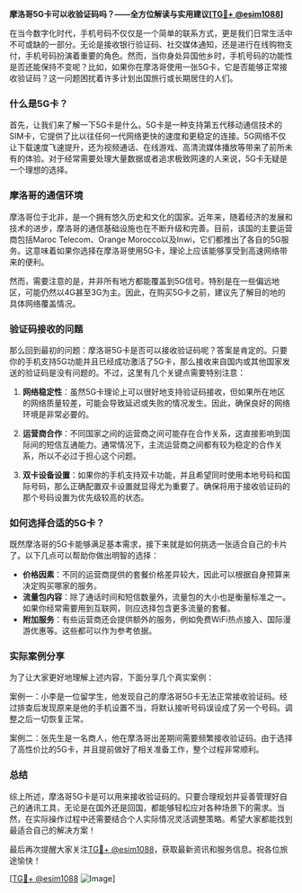 **摩洛哥5G卡可以收验证码吗？——全方位解读与实用建议[[TG💪+ @esim1088](https://t.me/s/esim1088)]**

在当今数字化时代，手机号码不仅仅是一个简单的联系方式，更是我们日常生活中不可或缺的一部分。无论是接收银行验证码、社交媒体通知，还是进行在线购物支付，手机号码扮演着重要的角色。然而，当你身处异国他乡时，手机号码的功能性是否还能保持不变呢？比如，如果你在摩洛哥使用一张5G卡，它是否能够正常接收验证码？这一问题困扰着许多计划出国旅行或长期居住的人们。

### 什么是5G卡？

首先，让我们来了解一下5G卡是什么。5G卡是一种支持第五代移动通信技术的SIM卡，它提供了比以往任何一代网络更快的速度和更稳定的连接。5G网络不仅让下载速度飞速提升，还为视频通话、在线游戏、高清流媒体播放等带来了前所未有的体验。对于经常需要处理大量数据或者追求极致网速的人来说，5G卡无疑是一个理想的选择。

### 摩洛哥的通信环境

摩洛哥位于北非，是一个拥有悠久历史和文化的国家。近年来，随着经济的发展和技术的进步，摩洛哥的通信基础设施也在不断升级和完善。目前，该国的主要运营商包括Maroc Telecom、Orange Morocco以及Inwi，它们都推出了各自的5G服务。这意味着如果你选择在摩洛哥使用5G卡，理论上应该能够享受到高速网络带来的便利。

然而，需要注意的是，并非所有地方都能覆盖到5G信号。特别是在一些偏远地区，可能仍然以4G甚至3G为主。因此，在购买5G卡之前，建议先了解目的地的具体网络覆盖情况。

### 验证码接收的问题

那么回到最初的问题：摩洛哥5G卡是否可以接收验证码呢？答案是肯定的。只要你的手机支持5G功能并且已经成功激活了5G卡，那么接收来自国内或其他国家发送的验证码是没有问题的。不过，这里有几个关键点需要特别注意：

1. **网络稳定性**：虽然5G卡理论上可以很好地支持验证码接收，但如果所在地区的网络质量较差，可能会导致延迟或失败的情况发生。因此，确保良好的网络环境是非常必要的。
   
2. **运营商合作**：不同国家之间的运营商之间可能存在合作关系，这直接影响到国际间的短信互通能力。通常情况下，主流运营商之间都有较为稳定的合作关系，所以不必过于担心这个问题。

3. **双卡设备设置**：如果你的手机支持双卡功能，并且希望同时使用本地号码和国际号码，那么正确配置双卡设置就显得尤为重要了。确保将用于接收验证码的那个号码设置为优先级较高的状态。

### 如何选择合适的5G卡？

既然摩洛哥的5G卡能够满足基本需求，接下来就是如何挑选一张适合自己的卡片了。以下几点可以帮助你做出明智的选择：

- **价格因素**：不同的运营商提供的套餐价格差异较大，因此可以根据自身预算来决定购买哪家的服务。
- **流量包内容**：除了通话时间和短信数量外，流量包的大小也是衡量标准之一。如果你经常需要用到互联网，则应选择包含更多流量的套餐。
- **附加服务**：有些运营商还会提供额外的服务，例如免费WiFi热点接入、国际漫游优惠等。这些都可以作为参考依据。

### 实际案例分享

为了让大家更好地理解上述内容，下面分享几个真实案例：

案例一：小李是一位留学生，他发现自己的摩洛哥5G卡无法正常接收验证码。经过排查后发现原来是他的手机设置不当，将默认接听号码误设成了另一个号码。调整之后一切恢复正常。

案例二：张先生是一名商人，他在摩洛哥出差期间需要频繁接收验证码。由于选择了高性价比的5G卡，并且提前做好了相关准备工作，整个过程非常顺利。

### 总结

综上所述，摩洛哥5G卡是可以用来接收验证码的。只要合理规划并妥善管理好自己的通讯工具，无论是在国外还是回国，都能够轻松应对各种场景下的需求。当然，在实际操作过程中还需要结合个人实际情况灵活调整策略。希望大家都能找到最适合自己的解决方案！

最后再次提醒大家关注[TG💪+ @esim1088](https://t.me/s/esim1088)，获取最新资讯和服务信息。祝各位旅途愉快！

[[TG💪+ @esim1088](https://t.me/s/esim1088) ![Image](https://i.postimg.cc/4NQfJmqS/Snipaste-2025-05-13-00-14-12.png)]
